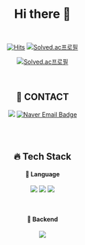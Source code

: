 <div align=center>
  <h1 align="center"> Hi there 👋</h1>
  <br>
  
[![Hits](https://hits.seeyoufarm.com/api/count/incr/badge.svg?url=https://github.com/star-sil/star-sil&count_bg=%233DC1C8&title_bg=%23BCB3B3&icon=github.svg&icon_color=23E7E7E7%&title=hits&edge_flat=true)](https://hits.seeyoufarm.com)
  [![Solved.ac프로필](http://mazassumnida.wtf/api/mini/generate_badge?boj=kse)](https://solved.ac/kse) 
  
  [![Solved.ac프로필](http://mazassumnida.wtf/api/v2/generate_badge?boj=kse)](https://solved.ac/kse)
  
<br>
  
  <h2 align="center"> 💬 CONTACT</h2>

  <a href="https://www.notion.so/star-sil/86f7084fc0fe4383965b47b6ce7f5585"><img src="https://img.shields.io/badge/-BLUG-000000?style=flat&logo=notion&logoColor=00000"/></a>
  [![Naver Email Badge](https://img.shields.io/badge/kimse9811@naver.com-03C75A?style=flat-square&logo=Naver&logoColor=white)](mailto:kimse9811@naver.com)
  
  </div>
  
   <br><br>

<div align=center>
    <h2 align="center">🔥 Tech Stack</h2>

  <h4 align="center">📌 Language</h4>
  <p align="center">
    <img src="https://img.shields.io/badge/Python-3766AB?style=flat-square&logo=Python&logoColor=white"/></a>
    <img src="https://img.shields.io/badge/Java-orange?style=flat-square&logo=Java&logoColor=white"/></a>
    <img src="https://img.shields.io/badge/C++-FFCF00?style=flat-square&logo=C%2B%2B&logoColor=white"/></a>
  </p>
  
  <br>

  <h4 align="center">📌 Backend</h4>
  <p align="center">
   <img src="https://img.shields.io/badge/SpringBoot-6DB33F?style=flat-square&logo=Spring&logoColor=white"/></a>
  </p>
  
</div>
